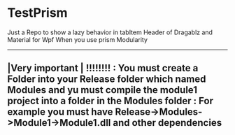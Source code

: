 # TestPrism
Just a Repo to show a lazy behavior in tabItem Header of Dragablz and Material for Wpf When you use prism Modularity
________________
|Very important | !!!!!!!! : You must create a Folder into your Release folder which named Modules and yu must compile the module1 project into a folder in the Modules folder : For example you must have Release->Modules->Module1->Module1.dll and other dependencies
----------------
